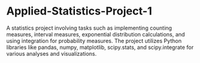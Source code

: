 # Applied-Statistics-Project-1
 A statistics project involving tasks such as implementing counting measures, interval measures, exponential distribution calculations, and using integration for probability measures. The project utilizes Python libraries like pandas, numpy, matplotlib, scipy.stats, and scipy.integrate for various analyses and visualizations.
